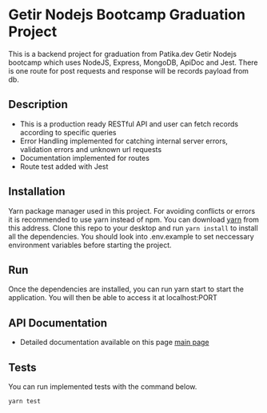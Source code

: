 # Getir Nodejs Bootcamp Graduation Project

This is a backend project for graduation from Patika.dev Getir Nodejs bootcamp which uses NodeJS, Express, MongoDB, ApiDoc and Jest.
There is one route for post requests and response will be records payload from db.

## Description
- This is a production ready RESTful API and user can fetch records according to specific queries
- Error Handling implemented for catching internal server errors, validation errors and unknown url requests
- Documentation implemented for routes
- Route test added with Jest

## Installation

Yarn package manager used in this project.
For avoiding conflicts or errors it is recommended to use yarn instead of npm.
You can download [yarn](https://yarnpkg.com/) from this address.
Clone this repo to your desktop and run `yarn install` to install all the dependencies.
You should look into .env.example to set neccessary environment variables before starting the project.

## Run

Once the dependencies are installed, you can run yarn start to start the application. You will then be able to access it at localhost:PORT

## API Documentation

-   Detailed documentation available on this page [main page](https://furkan-turkoglu-getir-case.herokuapp.com/)

## Tests

You can run implemented tests with the command below.

```bash
yarn test
```